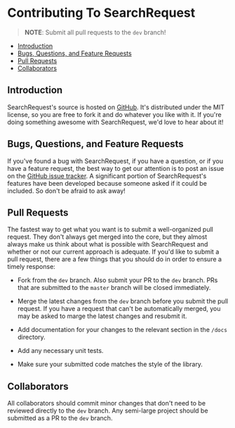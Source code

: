 # Contributing To SearchRequest

> **NOTE**: Submit all pull requests to the `dev` branch!

- [Introduction](#introduction)
- [Bugs, Questions, and Feature Requests](#issues)
- [Pull Requests](#pull-requests)
- [Collaborators](#collaborators)

<a name="introduction"></a>
## Introduction

SearchRequest's source is hosted on [GitHub](https://github.com/mongerinc/search-request). It's distributed under the MIT license, so you are free to fork it and do whatever you like with it. If you're doing something awesome with SearchRequest, we'd love to hear about it!

<a name="issues"></a>
## Bugs, Questions, and Feature Requests

If you've found a bug with SearchRequest, if you have a question, or if you have a feature request, the best way to get our attention is to post an issue on the [GitHub issue tracker](https://github.com/mongerinc/search-request/issues). A significant portion of SearchRequest's features have been developed because someone asked if it could be included. So don't be afraid to ask away!

<a name="pull-requests"></a>
## Pull Requests

The fastest way to get what you want is to submit a well-organized pull request. They don't always get merged into the core, but they almost always make us think about what is possible with SearchRequest and whether or not our current approach is adequate. If you'd like to submit a pull request, there are a few things that you should do in order to ensure a timely response:

- Fork from the `dev` branch. Also submit your PR to the `dev` branch. PRs that are submitted to the `master` branch will be closed immediately.

- Merge the latest changes from the `dev` branch before you submit the pull request. If you have a request that can't be automatically merged, you may be asked to marge the latest changes and resubmit it.

- Add documentation for your changes to the relevant section in the `/docs` directory.

- Add any necessary unit tests.

- Make sure your submitted code matches the style of the library.

<a name="collaborators"></a>
## Collaborators

All collaborators should commit minor changes that don't need to be reviewed directly to the `dev` branch. Any semi-large project should be submitted as a PR to the `dev` branch.